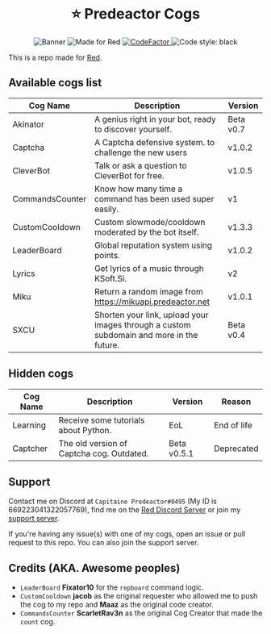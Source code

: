 <h1 align="center">⭐ Predeactor Cogs</h1>

<p align="center">
  <img src="https://repository-images.githubusercontent.com/245725383/9a2ea880-121e-11eb-92db-c3bdf6b825ec" alt="Banner">
  <img src="https://img.shields.io/badge/Made%20for-Red%20v3-red?logo=discord" alt="Made for Red">
  <a href="https://www.codefactor.io/repository/github/predeactor/predeactor-cogs">
    <img src="https://www.codefactor.io/repository/github/predeactor/predeactor-cogs/badge" alt="CodeFactor" />
  </a>
  <img src="https://img.shields.io/badge/code%20style-black-000000.svg" alt="Code style: black">
  <br>
</p>

This is a repo made for [Red](https://github.com/Cog-Creators/Red-DiscordBot).

## Available cogs list

| Cog Name        | Description                                                                              | Version   |
| --------------- | ---------------------------------------------------------------------------------------- | --------- |
| Akinator        | A genius right in your bot, ready to discover yourself.                                  | Beta v0.7 |
| Captcha         | A Captcha defensive system. to challenge the new users                                   | v1.0.2    |
| CleverBot       | Talk or ask a question to CleverBot for free.                                            | v1.0.5    |
| CommandsCounter | Know how many time a command has been used super easily.                                 | v1        |
| CustomCooldown  | Custom slowmode/cooldown moderated by the bot itself.                                    | v1.3.3    |
| LeaderBoard     | Global reputation system using points.                                                   | v1.0.2    |
| Lyrics          | Get lyrics of a music through KSoft.Si.                                                  | v2        |
| Miku            | Return a random image from https://mikuapi.predeactor.net                                | v1.0.1    |
| SXCU            | Shorten your link, upload your images through a custom subdomain and more in the future. | Beta v0.4 |

## Hidden cogs

| Cog Name | Description                               | Version     | Reason      |
| -------- | ----------------------------------------- | ----------- | ----------- |
| Learning | Receive some tutorials about Python.      | EoL         | End of life |
| Captcher | The old version of Captcha cog. Outdated. | Beta v0.5.1 | Deprecated  |

## Support

Contact me on Discord at `Capitaine Predeactor#0495` (My ID is 669223041322057769), find me on the [Red Discord Server](https://discord.gg/red) or join my [support server](https://discord.gg/zg6ydua).

If you're having any issue(s) with one of my cogs, open an issue or pull request to this repo. You can also join the support server.

## Credits (AKA. Awesome peoples)

- `LeaderBoard` **Fixator10** for the `repboard` command logic.
- `CustomCooldown` **jacob** as the original requester who allowed me to push the cog to my repo and **Maaz** as the original code creator.
- `CommandsCounter` **ScarletRav3n** as the original Cog Creator that made the `count` cog.
